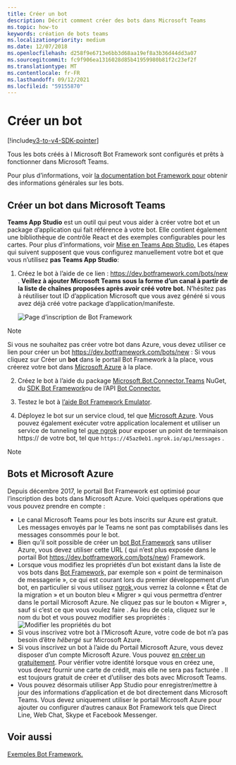 ```yaml
---
title: Créer un bot
description: Décrit comment créer des bots dans Microsoft Teams
ms.topic: how-to
keywords: création de bots teams
ms.localizationpriority: medium
ms.date: 12/07/2018
ms.openlocfilehash: d258f9e6713e6bb3d68aa19ef8a3b36d44dd3a07
ms.sourcegitcommit: fc9f906ea1316028d85b41959980b81f2c23ef2f
ms.translationtype: MT
ms.contentlocale: fr-FR
ms.lasthandoff: 09/12/2021
ms.locfileid: "59155870"
---
```

# <a name="create-a-bot"></a>Créer un bot

[!include[v3-to-v4-SDK-pointer](~/includes/v3-to-v4-pointer-bots.md)]

Tous les bots créés à l Microsoft Bot Framework sont configurés et prêts à fonctionner dans Microsoft Teams.

Pour plus d’informations, voir [la documentation bot Framework pour](/azure/bot-service/?view=azure-bot-service-3.0&preserve-view=true) obtenir des informations générales sur les bots.

## <a name="create-a-bot-for-microsoft-teams"></a>Créer un bot dans Microsoft Teams

**Teams App Studio** est un outil qui peut vous aider à créer votre bot et un package d’application qui fait référence à votre bot. Elle contient également une bibliothèque de contrôle React et des exemples configurables pour les cartes. Pour plus d’informations, voir [Mise en Teams App Studio.](~/concepts/build-and-test/app-studio-overview.md) Les étapes qui suivent supposent que vous configurez manuellement votre bot et que vous n’utilisez **pas Teams App Studio**:

1. Créez le bot à l’aide de ce lien : https://dev.botframework.com/bots/new . **Veillez à ajouter Microsoft Teams sous la forme d’un canal à partir de la liste de chaînes proposées après avoir créé votre bot.** N’hésitez pas à réutiliser tout ID d’application Microsoft que vous avez généré si vous avez déjà créé votre package d’application/manifeste.

   ![Page d’inscription de Bot Framework](~/assets/images/bots/bfregister.png)

> [!NOTE]
> Si vous ne souhaitez pas créer  votre bot dans Azure, vous devez utiliser ce lien pour créer un bot https://dev.botframework.com/bots/new : Si vous cliquez sur Créer un **bot** dans le portail Bot Framework à la place, vous créerez votre bot dans [Microsoft Azure](#bots-and-microsoft-azure) à la place.

2. Créez le bot à l’aide du package [Microsoft.Bot.Connector.Teams](https://www.nuget.org/packages/Microsoft.Bot.Connector.Teams) NuGet, du [SDK Bot Framework](https://github.com/microsoft/botframework-sdk)ou de l’API [Bot Connector.](/bot-framework/rest-api/bot-framework-rest-connector-api-reference)

3. Testez le bot à [l’aide Bot Framework Emulator](/bot-framework/debug-bots-emulator).

4. Déployez le bot sur un service cloud, tel que [Microsoft Azure](https://azure.microsoft.com/). Vous pouvez également exécuter votre application localement et utiliser un service de tunneling tel [que ngrok](https://ngrok.com) pour exposer un point de terminaison https:// de votre bot, tel que `https://45az0eb1.ngrok.io/api/messages` .

> [!NOTE]
> ## <a name="bots-and-microsoft-azure"></a>Bots et Microsoft Azure
> Depuis décembre 2017, le portail Bot Framework est optimisé pour l’inscription des bots dans Microsoft Azure. Voici quelques opérations que vous pouvez prendre en compte :
>
> * Le canal Microsoft Teams pour les bots inscrits sur Azure est gratuit. Les messages envoyés par le Teams ne sont pas comptabilisés dans les messages consommés pour le bot.
> * Bien qu’il soit possible de créer un [bot Bot Framework](https://dev.botframework.com/bots/new) sans utiliser Azure, vous devez utiliser cette URL ( qui n’est plus exposée dans le portail Bot https://dev.botframework.com/bots/new) Framework.
> * Lorsque vous modifiez les propriétés d’un bot existant dans la liste de vos bots dans [Bot Framework,](https://dev.botframework.com/bots) par exemple son « point de terminaison de messagerie », ce qui est courant lors du premier développement d’un bot, en particulier si vous utilisez [ngrok,](https://ngrok.com)vous verrez la colonne « État de la migration » et un bouton bleu « Migrer » qui vous permettra d’entrer dans le portail Microsoft Azure. Ne cliquez pas sur le bouton « Migrer », sauf si c’est ce que vous voulez faire . Au lieu de cela, cliquez sur le nom du bot et vous pouvez modifier ses propriétés :</br>
   ![Modifier les propriétés du bot](~/assets/images/bots/bf-migrate-bot-to-azure.png)
> * Si vous inscrivez votre bot à l’Microsoft Azure, votre code de bot n’a pas besoin d’être *hébergé* sur Microsoft Azure.
> * Si vous inscrivez un bot à l’aide du Portail Microsoft Azure, vous devez disposer d’un compte Microsoft Azure. Vous pouvez [en créer un gratuitement](https://azure.microsoft.com/free/). Pour vérifier votre identité lorsque vous en créez une, vous devez fournir une carte de crédit, mais elle ne sera pas facturée . Il est toujours gratuit de créer et d’utiliser des bots avec Microsoft Teams.
> * Vous pouvez désormais utiliser App Studio pour enregistrer/mettre à jour des informations d’application et de bot directement dans Microsoft Teams. Vous devez uniquement utiliser le portail Microsoft Azure pour ajouter ou configurer d’autres canaux Bot Framework tels que Direct Line, Web Chat, Skype et Facebook Messenger.

## <a name="see-also"></a>Voir aussi

[Exemples Bot Framework.](https://github.com/Microsoft/BotBuilder-Samples/blob/master/README.md)